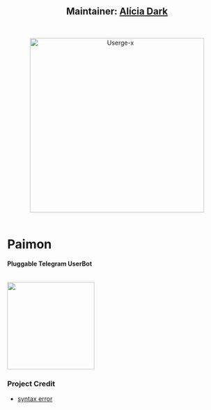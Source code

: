 <h2 align="center"><b>Maintainer: <a href="https://telegram.dog/aliciadark">Alícia Dark</a></b></h2>
<br>
<p align="center">
   <a href="https://github.com/code-rgb/USERGE-X"><img src="https://telegra.ph/file/bb678841f4ec53961abee.png" alt="Userge-x" width=400px></a>
   <br>
   <br>
</p>
<h1>Paimon</h1>
<b>Pluggable Telegram UserBot</b>
<br> 

<br>
<br>
<a href="https://heroku.com/deploy?template=https://github.com/code-rgb/USERGE-X/tree/alpha"><img src="https://telegra.ph/file/191e1a21166fdfa43389d.jpg" width=200px></a>


</details> 

### Project Credit

* [syntax error](https://github.com/code-rgb)
